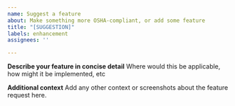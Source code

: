```yaml
---
name: Suggest a feature
about: Make something more OSHA-compliant, or add some feature
title: "[SUGGESTION]"
labels: enhancement
assignees: ''

---
```


**Describe your feature in concise detail**
Where would this be applicable, how might it be implemented, etc

**Additional context**
Add any other context or screenshots about the feature request here.
